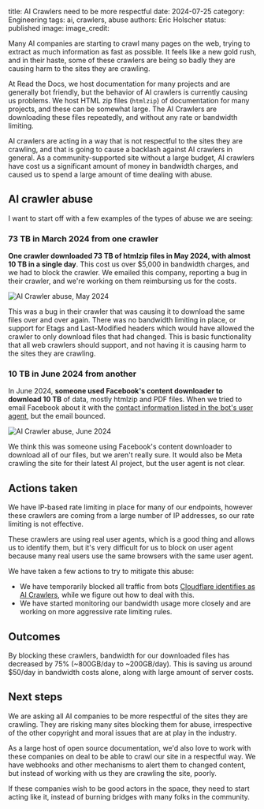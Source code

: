 title: AI Crawlers need to be more respectful
date: 2024-07-25
category: Engineering
tags: ai, crawlers, abuse
authors: Eric Holscher
status: published
image:
image_credit:

Many AI companies are starting to crawl many pages on the web,
trying to extract as much information as fast as possible.
It feels like a new gold rush,
and in their haste,
some of these crawlers are being so badly they are causing harm to the sites they are crawling.

At Read the Docs,
we host documentation for many projects and are generally bot friendly,
but the behavior of AI crawlers is currently causing us problems.
We host HTML zip files (``htmlzip``) of documentation for many projects,
and these can be somewhat large.
The AI Crawlers are downloading these files repeatedly,
and without any rate or bandwidth limiting.

AI crawlers are acting in a way that is not respectful to the sites they are crawling,
and that is going to cause a backlash against AI crawlers in general.
As a community-supported site without a large budget,
AI crawlers have cost us a significant amount of money in bandwidth charges,
and caused us to spend a large amount of time dealing with abuse.

## AI crawler abuse

I want to start off with a few examples of the types of abuse we are seeing:

### 73 TB in March 2024 from one crawler

**One crawler downloaded 73 TB of htmlzip files in May 2024, with almost 10 TB in a single day**. This cost us over $5,000 in bandwidth charges, and we had to block the crawler. We emailed this company, reporting a bug in their crawler, and we're working on them reimbursing us for the costs.

![AI Crawler abuse, May 2024](/images/posts/bandwidth-may-2024.png)

This was a bug in their crawler that was causing it to download the same files over and over again.
There was no bandwidth limiting in place,
or support for Etags and Last-Modified headers which would have allowed the crawler to only download files that had changed.
This is basic functionality that all web crawlers should support,
and not having it is causing harm to the sites they are crawling.

### 10 TB in June 2024 from another

In June 2024, **someone used Facebook's content downloader to download 10 TB** of data, mostly htmlzip and PDF files. When we tried to email Facebook about it with the [contact information listed in the bot's user agent](http://www.facebook.com/externalhit_uatext.php), but the email bounced.

![AI Crawler abuse, June 2024](/images/posts/bandwidth-june-2024.png)

We think this was someone using Facebook's content downloader to download all of our files, but we aren't really sure.
It would also be Meta crawling the site for their latest AI project,
but the user agent is not clear.

## Actions taken

We have IP-based rate limiting in place for many of our endpoints,
however these crawlers are coming from a large number of IP addresses,
so our rate limiting is not effective.

These crawlers are using real user agents,
which is a good thing and allows us to identify them,
but it's very difficult for us to block on user agent because many real users use the same browsers with the same user agent.

We have taken a few actions to try to mitigate this abuse:

* We have temporarily blocked all traffic from bots [Cloudflare identifies as AI Crawlers](https://radar.cloudflare.com/traffic/verified-bots), while we figure out how to deal with this.
* We have started monitoring our bandwidth usage more closely and are working on more aggressive rate limiting rules.

## Outcomes

By blocking these crawlers,
bandwidth for our downloaded files has decreased by 75% (~800GB/day to ~200GB/day).
This is saving us around $50/day in bandwidth costs alone,
along with large amount of server costs.

## Next steps

We are asking all AI companies to be more respectful of the sites they are crawling.
They are risking many sites blocking them for abuse,
irrespective of the other copyright and moral issues that are at play in the industry.

As a large host of open source documentation,
we'd also love to work with these companies on deal to be able to crawl our site in a respectful way.
We have webhooks and other mechanisms to alert them to changed content,
but instead of working with us they are crawling the site, poorly.

If these companies wish to be good actors in the space,
they need to start acting like it,
instead of burning bridges with many folks in the community.
